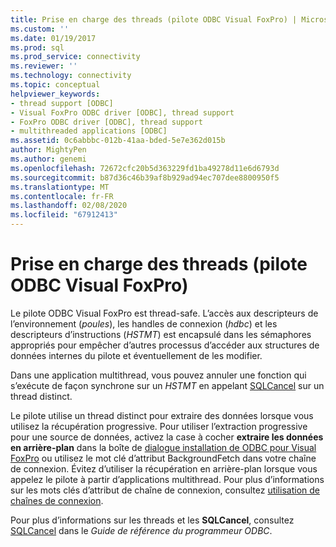 ```yaml
---
title: Prise en charge des threads (pilote ODBC Visual FoxPro) | Microsoft Docs
ms.custom: ''
ms.date: 01/19/2017
ms.prod: sql
ms.prod_service: connectivity
ms.reviewer: ''
ms.technology: connectivity
ms.topic: conceptual
helpviewer_keywords:
- thread support [ODBC]
- Visual FoxPro ODBC driver [ODBC], thread support
- FoxPro ODBC driver [ODBC], thread support
- multithreaded applications [ODBC]
ms.assetid: 0c6abbbc-012b-41aa-bded-5e7e362d015b
author: MightyPen
ms.author: genemi
ms.openlocfilehash: 72672cfc20b5d363229fd1ba49278d11e6d6793d
ms.sourcegitcommit: b87d36c46b39af8b929ad94ec707dee8800950f5
ms.translationtype: MT
ms.contentlocale: fr-FR
ms.lasthandoff: 02/08/2020
ms.locfileid: "67912413"
---
```

# <a name="thread-support-visual-foxpro-odbc-driver"></a>Prise en charge des threads (pilote ODBC Visual FoxPro)
Le pilote ODBC Visual FoxPro est thread-safe. L’accès aux descripteurs de l’environnement (*poules*), les handles de connexion (*hdbc*) et les descripteurs d’instructions (*HSTMT*) est encapsulé dans les sémaphores appropriés pour empêcher d’autres processus d’accéder aux structures de données internes du pilote et éventuellement de les modifier.  
  
 Dans une application multithread, vous pouvez annuler une fonction qui s’exécute de façon synchrone sur un *HSTMT* en appelant [SQLCancel](../../odbc/microsoft/sqlcancel-visual-foxpro-odbc-driver.md) sur un thread distinct.  
  
 Le pilote utilise un thread distinct pour extraire des données lorsque vous utilisez la récupération progressive. Pour utiliser l’extraction progressive pour une source de données, activez la case à cocher **extraire les données en arrière-plan** dans la boîte de [dialogue installation de ODBC pour Visual FoxPro](../../odbc/microsoft/odbc-visual-foxpro-setup-dialog-box.md) ou utilisez le mot clé d’attribut BackgroundFetch dans votre chaîne de connexion. Évitez d’utiliser la récupération en arrière-plan lorsque vous appelez le pilote à partir d’applications multithread. Pour plus d’informations sur les mots clés d’attribut de chaîne de connexion, consultez [utilisation de chaînes de connexion](../../odbc/microsoft/using-connection-strings.md).  
  
 Pour plus d’informations sur les threads et les **SQLCancel**, consultez [SQLCancel](../../odbc/reference/syntax/sqlcancel-function.md) dans le *Guide de référence du programmeur ODBC*.
